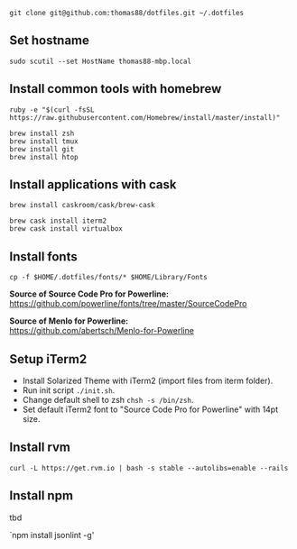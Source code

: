 `git clone git@github.com:thomas88/dotfiles.git ~/.dotfiles`

## Set hostname

`sudo scutil --set HostName thomas88-mbp.local`

## Install common tools with homebrew

`ruby -e "$(curl -fsSL https://raw.githubusercontent.com/Homebrew/install/master/install)"`  

`brew install zsh`  
`brew install tmux`  
`brew install git`  
`brew install htop`  

## Install applications with cask

`brew install caskroom/cask/brew-cask`

`brew cask install iterm2`  
`brew cask install virtualbox`

## Install fonts

`cp -f $HOME/.dotfiles/fonts/* $HOME/Library/Fonts`

**Source of Source Code Pro for Powerline:**  
https://github.com/powerline/fonts/tree/master/SourceCodePro

**Source of Menlo for Powerline:**  
https://github.com/abertsch/Menlo-for-Powerline

## Setup iTerm2

- Install Solarized Theme with iTerm2 (import files from iterm folder).
- Run init script `./init.sh`.
- Change default shell to zsh `chsh -s /bin/zsh`.
- Set default iTerm2 font to "Source Code Pro for Powerline" with 14pt size.

## Install rvm

`curl -L https://get.rvm.io | bash -s stable --autolibs=enable --rails`

## Install npm

tbd

`npm install jsonlint -g'
